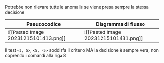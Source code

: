 Potrebbe non rilevare tutte le anomalie se viene presa sempre la stessa decisione

| Pseudocodice | Diagramma di flusso |
| ------------ | ------------------- |
| ![[Pasted image 20231215101413.png]]             |  ![[Pasted image 20231215101431.png]]                   |

Il test `<0, 5>`, `<5, -5>` soddisfa il criterio MA la decisione è sempre vera, non coprendo i comandi alla riga 8